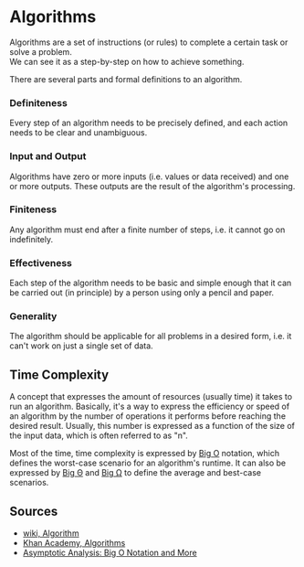 # Algorithms

Algorithms are a set of instructions (or rules) to complete a certain task or solve a problem.  
We can see it as a step-by-step on how to achieve something.

There are several parts and formal definitions to an algorithm.

### Definiteness

Every step of an algorithm needs to be precisely defined, and each action needs to be clear and unambiguous.

### Input and Output

Algorithms have zero or more inputs (i.e. values or data received) and one or more outputs. These outputs are the result of the algorithm's processing.

### Finiteness

Any algorithm must end after a finite number of steps, i.e. it cannot go on indefinitely.

### Effectiveness

Each step of the algorithm needs to be basic and simple enough that it can be carried out (in principle) by a person using only a pencil and paper.

### Generality

The algorithm should be applicable for all problems in a desired form, i.e. it can't work on just a single set of data.

## Time Complexity

A concept that expresses the amount of resources (usually time) it takes to run an algorithm. Basically, it's a way to express the efficiency or speed of an algorithm by the number of operations it performs before reaching the desired result. Usually, this number is expressed as a function of the size of the input data, which is often referred to as "n".

Most of the time, time complexity is expressed by [Big O](Computer%20Science/Asymptotic%20Notation/Big%20O.md) notation, which defines the worst-case scenario for an algorithm's runtime. It can also be expressed by [Big Θ](Computer%20Science/Asymptotic%20Notation/Big%20Θ.md) and [Big Ω](Computer%20Science/Asymptotic%20Notation/Big%20Ω.md) to define the average and best-case scenarios.

## Sources

- [wiki, Algorithm](https://en.wikipedia.org/wiki/Algorithm)
- [Khan Academy, Algorithms](https://www.khanacademy.org/computing/computer-science/algorithms)
- [Asymptotic Analysis: Big O Notation and More](https://www.programiz.com/dsa/asymptotic-notations)